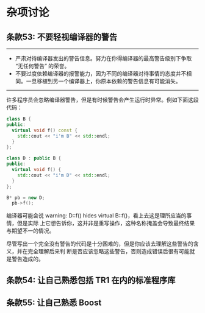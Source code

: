 # 杂项讨论

## 条款53: 不要轻视编译器的警告
---
- 严肃对待编译器发出的警告信息。努力在你得编译器的最高警告级别下争取 “无任何警告” 的荣誉。
- 不要过度依赖编译器的报警能力，因为不同的编译器对待事情的态度并不相同。一旦移植到另一个编译器上，你原本依赖的警告信息有可能消失。
---

许多程序员会忽略编译器警告，但是有时候警告会产生运行时异常。例如下面这段代码：

```cpp
class B {
public:
  virtual void f() const {
    std::cout << "i'm B" << std::endl;
  }
};

class D : public B {
public:
  virtual void f() {
    std::cout << "i'm D" << std::endl;
  }
};

B* pb = new D;
  pb->f();
```

编译器可能会说 warning: D::f() hides virtual B::f()，看上去这是理所应当的事情，但是实际
上它想告诉你，这并非是重写操作，这种名称掩盖会导致最终结果与期望不一的情况。

尽管写出一个完全没有警告的代码是十分困难的，但是你应该去理解这些警告的含义，并在完全理解后来判
断是否应该忽略这些警告，否则造成错误后很有可能就是警告造成的。

## 条款54: 让自己熟悉包括 TR1 在内的标准程序库

## 条款55: 让自己熟悉 Boost